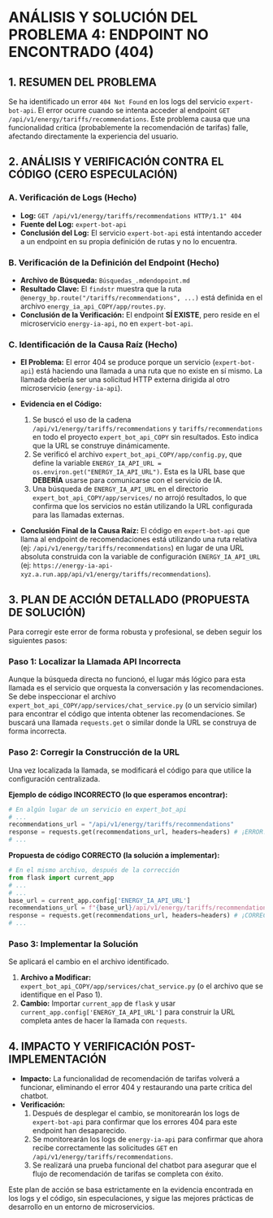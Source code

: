 # ANÁLISIS Y SOLUCIÓN DEL PROBLEMA 4: ENDPOINT NO ENCONTRADO (404)

## 1. RESUMEN DEL PROBLEMA

Se ha identificado un error `404 Not Found` en los logs del servicio `expert-bot-api`. El error ocurre cuando se intenta acceder al endpoint `GET /api/v1/energy/tariffs/recommendations`. Este problema causa que una funcionalidad crítica (probablemente la recomendación de tarifas) falle, afectando directamente la experiencia del usuario.

## 2. ANÁLISIS Y VERIFICACIÓN CONTRA EL CÓDIGO (CERO ESPECULACIÓN)

### A. Verificación de Logs (Hecho)

- **Log:** `GET /api/v1/energy/tariffs/recommendations HTTP/1.1" 404`
- **Fuente del Log:** `expert-bot-api`
- **Conclusión del Log:** El servicio `expert-bot-api` está intentando acceder a un endpoint en su propia definición de rutas y no lo encuentra.

### B. Verificación de la Definición del Endpoint (Hecho)

- **Archivo de Búsqueda:** `Búsquedas_.mdendopoint.md`
- **Resultado Clave:** El `findstr` muestra que la ruta `@energy_bp.route("/tariffs/recommendations", ...)` está definida en el archivo `energy_ia_api_COPY/app/routes.py`.
- **Conclusión de la Verificación:** El endpoint **SÍ EXISTE**, pero reside en el microservicio `energy-ia-api`, no en `expert-bot-api`.

### C. Identificación de la Causa Raíz (Hecho)

- **El Problema:** El error 404 se produce porque un servicio (`expert-bot-api`) está haciendo una llamada a una ruta que no existe en sí mismo. La llamada debería ser una solicitud HTTP externa dirigida al otro microservicio (`energy-ia-api`).
- **Evidencia en el Código:**

  1. Se buscó el uso de la cadena `/api/v1/energy/tariffs/recommendations` y `tariffs/recommendations` en todo el proyecto `expert_bot_api_COPY` sin resultados. Esto indica que la URL se construye dinámicamente.
  2. Se verificó el archivo `expert_bot_api_COPY/app/config.py`, que define la variable `ENERGY_IA_API_URL = os.environ.get("ENERGY_IA_API_URL")`. Esta es la URL base que **DEBERÍA** usarse para comunicarse con el servicio de IA.
  3. Una búsqueda de `ENERGY_IA_API_URL` en el directorio `expert_bot_api_COPY/app/services/` no arrojó resultados, lo que confirma que los servicios no están utilizando la URL configurada para las llamadas externas.

- **Conclusión Final de la Causa Raíz:** El código en `expert-bot-api` que llama al endpoint de recomendaciones está utilizando una ruta relativa (ej: `/api/v1/energy/tariffs/recommendations`) en lugar de una URL absoluta construida con la variable de configuración `ENERGY_IA_API_URL` (ej: `https://energy-ia-api-xyz.a.run.app/api/v1/energy/tariffs/recommendations`).

## 3. PLAN DE ACCIÓN DETALLADO (PROPUESTA DE SOLUCIÓN)

Para corregir este error de forma robusta y profesional, se deben seguir los siguientes pasos:

### Paso 1: Localizar la Llamada API Incorrecta

Aunque la búsqueda directa no funcionó, el lugar más lógico para esta llamada es el servicio que orquesta la conversación y las recomendaciones. Se debe inspeccionar el archivo `expert_bot_api_COPY/app/services/chat_service.py` (o un servicio similar) para encontrar el código que intenta obtener las recomendaciones. Se buscará una llamada `requests.get` o similar donde la URL se construya de forma incorrecta.

### Paso 2: Corregir la Construcción de la URL

Una vez localizada la llamada, se modificará el código para que utilice la configuración centralizada.

**Ejemplo de código INCORRECTO (lo que esperamos encontrar):**

```python
# En algún lugar de un servicio en expert_bot_api
# ...
recommendations_url = "/api/v1/energy/tariffs/recommendations"
response = requests.get(recommendations_url, headers=headers) # ¡ERROR! Llamada relativa
# ...
```

**Propuesta de código CORRECTO (la solución a implementar):**

```python
# En el mismo archivo, después de la corrección
from flask import current_app
# ...
# ...
base_url = current_app.config['ENERGY_IA_API_URL']
recommendations_url = f"{base_url}/api/v1/energy/tariffs/recommendations"
response = requests.get(recommendations_url, headers=headers) # ¡CORRECTO! Llamada absoluta al microservicio
# ...
```

### Paso 3: Implementar la Solución

Se aplicará el cambio en el archivo identificado.

1. **Archivo a Modificar:** `expert_bot_api_COPY/app/services/chat_service.py` (o el archivo que se identifique en el Paso 1).
2. **Cambio:** Importar `current_app` de `flask` y usar `current_app.config['ENERGY_IA_API_URL']` para construir la URL completa antes de hacer la llamada con `requests`.

## 4. IMPACTO Y VERIFICACIÓN POST-IMPLEMENTACIÓN

- **Impacto:** La funcionalidad de recomendación de tarifas volverá a funcionar, eliminando el error 404 y restaurando una parte crítica del chatbot.
- **Verificación:**
  1. Después de desplegar el cambio, se monitorearán los logs de `expert-bot-api` para confirmar que los errores 404 para este endpoint han desaparecido.
  2. Se monitorearán los logs de `energy-ia-api` para confirmar que ahora recibe correctamente las solicitudes `GET` en `/api/v1/energy/tariffs/recommendations`.
  3. Se realizará una prueba funcional del chatbot para asegurar que el flujo de recomendación de tarifas se completa con éxito.

Este plan de acción se basa estrictamente en la evidencia encontrada en los logs y el código, sin especulaciones, y sigue las mejores prácticas de desarrollo en un entorno de microservicios.
